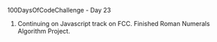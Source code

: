 100DaysOfCodeChallenge - Day 23

1) Continuing on Javascript track on FCC. Finished Roman Numerals Algorithm Project.